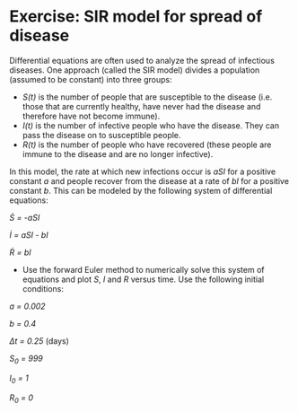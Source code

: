 # Exercise: SIR model for spread of disease

Differential equations are often used to analyze the spread of infectious diseases. One approach (called the SIR model) divides a population (assumed to be constant) into three groups:

* *S(t)* is the number of people that are susceptible to the disease (i.e. those that are currently healthy, have never had the disease and therefore have not become immune).
* *I(t)* is the number of infective people who have the disease.  They can pass the disease on to susceptible people.
* *R(t)* is the number of people who have recovered (these people are immune to the disease and are no longer infective).

In this model, the rate at which new infections occur is *aSI* for a positive constant *a* and people recover from the disease at a rate of *bI* for a positive constant *b*. This can be modeled by the following system of differential equations:

*Ṡ = -aSI*

*İ = aSI - bI*

*Ṙ = bI*

* Use the forward Euler method to numerically solve this system of equations and plot *S*, *I* and *R* versus time.  Use the following initial conditions:

*a = 0.002*

*b = 0.4*

*Δt = 0.25* (days)

*S<sub>0</sub> = 999*

*I<sub>0</sub> = 1*

*R<sub>0</sub> = 0*
